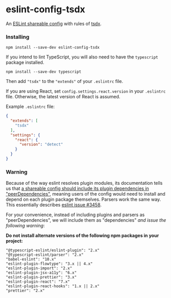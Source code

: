 # eslint-config-tsdx

An [ESLint shareable config](https://eslint.org/docs/developer-guide/shareable-configs.html)
with rules of [tsdx](https://github.com/formium/tsdx).

### Installing

```
npm install --save-dev eslint-config-tsdx
```

If you intend to lint TypeScript, you will also need to have the `typescript` package installed. 

```
npm install --save-dev typescript
```

Then add `"tsdx"` to the `"extends"` of your `.eslintrc` file.

If you are using React, set `config.settings.react.version` in your `.eslintrc` file.
Otherwise, the latest version of React is assumed.

Example `.eslintrc` file:

```json
{
  "extends": [
    "tsdx"
  ],
  "settings": {
    "react": {
      "version": "detect"  
    }
  }
}
```

### Warning

Because of the way eslint resolves plugin modules, 
its documentation tells us that [a shareable config should include its plugin dependencies in "peerDependencies"](https://eslint.org/docs/developer-guide/shareable-configs.html#publishing-a-shareable-config),
meaning users of the config would need to install and depend on each plugin package themselves.
Parsers work the same way. 
This essentially describes [eslint issue #3458](https://github.com/eslint/eslint/issues/3458). 

For your convenience, 
instead of including plugins and parsers as "peerDependencies", 
we will include them as "dependencies" *and issue the following warning*:

**Do not install alternate versions of the following npm packages in your project:**

```
"@typescript-eslint/eslint-plugin": "2.x"
"@typescript-eslint/parser": "2.x"
"babel-eslint": "10.x"
"eslint-plugin-flowtype": "3.x || 4.x"
"eslint-plugin-import": "2.x"
"eslint-plugin-jsx-a11y": "6.x"
"eslint-plugin-prettier": "3.x"
"eslint-plugin-react": "7.x"
"eslint-plugin-react-hooks": "1.x || 2.x"
"prettier": "2.x"
```
